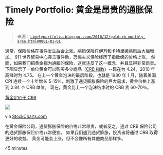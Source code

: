 <!--yml

category: 未分类

date: 2024-05-18 15:26:14

-->

# Timely Portfolio: 黄金是昂贵的通胀保险

> 来源：[`timelyportfolio.blogspot.com/2010/12/goldcrb-monthly-area.html#0001-01-01`](http://timelyportfolio.blogspot.com/2010/12/goldcrb-monthly-area.html#0001-01-01)

通常，保险价格在事件发生后会上涨。飓风保险在伊万和卡特里娜飓风后大幅增加。 911 世界贸易中心袭击事件后，恐怖主义保险经历了指数级的价格上涨。 然而，如果我们把黄金视为通胀的保险，这就违反了这一概念，并且显得非常昂贵。 下图显示了一单位黄金可以购买多少商品（[CRB 指数](http://en.wikipedia.org/wiki/Thomson_Reuters/Jefferies_CRB_Index)）--现在为 4.24，2010 年高峰时为 4.75。 在上一个黄金泡沫的最后阶段，也就是 1980 年 1 月，随着美国 CPI 连续一个十年增长 5-15％，刺激了通货膨胀保险的巨大需求，黄金价格上涨到 2.84 个 CRB 单位。 现在，黄金比上一个泡沫结束时的 CRB 贵 60-70％。

[黄金定价于 CRB](http://stockcharts.com/h-sc/ui?s=%24gold:%24crb&p=m&st=1980-01-01&en=(today)&id=p68885908509)

![](http://stockcharts.com/h-sc/ui?s=%24gold:%24crb&p=m&st=1980-01-01&en=(today)&id=p68885908509)

via [StockCharts.com](http://stockcharts.com/h-sc/ui?s=%24gold:%24crb&p=m&st=1980-01-01&en=(today)&id=p68885908509)

在黄金保险公司，通货膨胀保险的价格非常昂贵，或者反之，通过 CRB 保险公司的通货膨胀保险价格非常便宜。 如果我们遇到通货膨胀，投资者将通过 CRB 取得更好的收益。 黄金可能会上涨，但不会像所有其他商品那样多。

45 minutes
